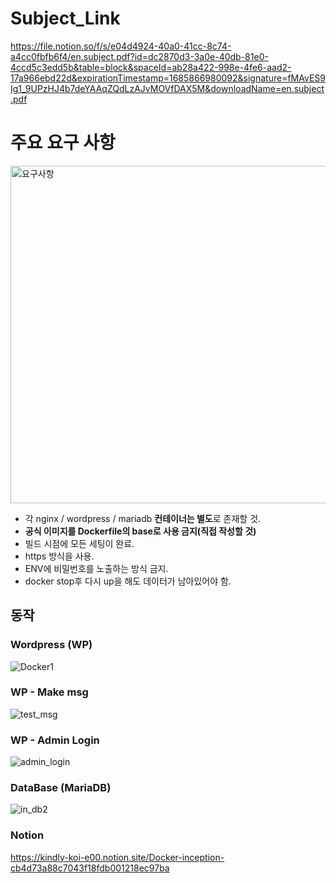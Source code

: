 # Subject_Link
https://file.notion.so/f/s/e04d4924-40a0-41cc-8c74-a4cc0fbfb6f4/en.subject.pdf?id=dc2870d3-3a0e-40db-81e0-4ccd5c3edd5b&table=block&spaceId=ab28a422-998e-4fe6-aad2-17a966ebd22d&expirationTimestamp=1685866980092&signature=fMAvES9Ig1_9UPzHJ4b7deYAAqZQdLzAJvMOVfDAX5M&downloadName=en.subject.pdf

# 주요 요구 사항
<img width="540" alt="요구사항" src="https://github.com/WEJOJO/Docker/assets/46590247/2bc72a12-9ef6-4bba-9aa8-2a531c96c1d8">

- 각 nginx / wordpress / mariadb **컨테이너는 별도**로 존재할 것.
- **공식 이미지를 Dockerfile의 base로 사용 금지(직접 작성할 것)**
- 빌드 시점에 모든 세팅이 완료.
- https 방식을 사용.
- ENV에 비밀번호를 노출하는 방식 금지.
- docker stop후 다시 up을 해도 데이터가 남아있어야 함.

## 동작

### Wordpress (WP)
![Docker1](https://github.com/WEJOJO/Docker/assets/46590247/252ad4cb-82cf-41d2-b46b-5f043667b41a)

### WP - Make msg
![test_msg](https://github.com/WEJOJO/Docker/assets/46590247/8ecd098c-7ded-4f65-9dc3-5e92350341c6)

### WP - Admin Login
![admin_login](https://github.com/WEJOJO/Docker/assets/46590247/0688a42a-f510-4f83-90c1-fb3d0a763584)

### DataBase (MariaDB)
![in_db2](https://github.com/WEJOJO/Docker/assets/46590247/fd38c569-ca64-45e2-b226-679096173bd8)


### Notion
https://kindly-koi-e00.notion.site/Docker-inception-cb4d73a88c7043f18fdb001218ec97ba

